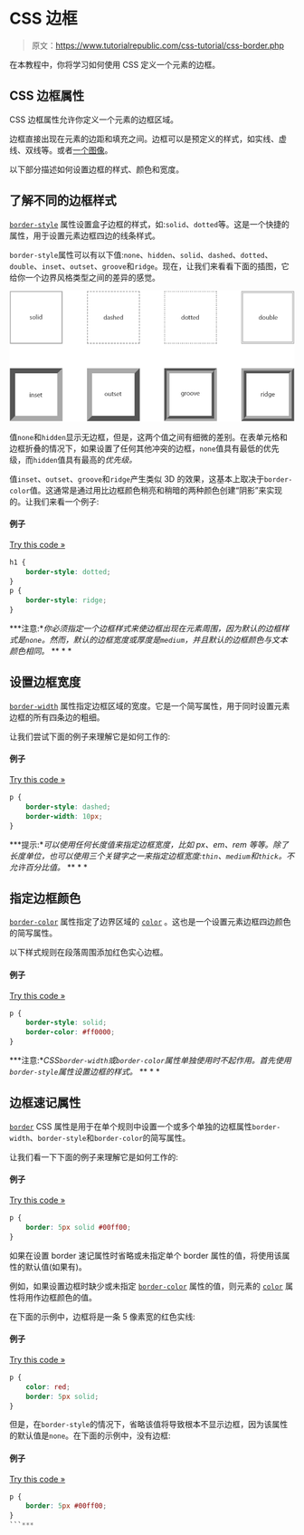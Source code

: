 # CSS 边框

> 原文：<https://www.tutorialrepublic.com/css-tutorial/css-border.php>

在本教程中，你将学习如何使用 CSS 定义一个元素的边框。

## CSS 边框属性

CSS 边框属性允许你定义一个元素的边框区域。

边框直接出现在元素的边距和填充之间。边框可以是预定义的样式，如实线、虚线、双线等。或者[一个图像](css3-border.php)。

以下部分描述如何设置边框的样式、颜色和宽度。

## 了解不同的边框样式

[`border-style`](../css-reference/css-border-style-property.php) 属性设置盒子边框的样式，如:`solid`、`dotted`等。这是一个快捷的属性，用于设置元素边框四边的线条样式。

`border-style`属性可以有以下值:`none`、`hidden`、`solid`、`dashed`、`dotted`、`double`、`inset`、`outset`、`groove`和`ridge`。现在，让我们来看看下面的插图，它给你一个边界风格类型之间的差异的感觉。

![CSS Border Styles](img/b2b31ecd8dddc7c7c2bb3193108fde15.png)

值`none`和`hidden`显示无边框，但是，这两个值之间有细微的差别。在表单元格和边框折叠的情况下，如果设置了任何其他冲突的边框，`none`值具有最低的优先级，而`hidden`值具有最高的*优先级。*

值`inset`、`outset`、`groove`和`ridge`产生类似 3D 的效果，这基本上取决于`border-color`值。这通常是通过用比边框颜色稍亮和稍暗的两种颜色创建“阴影”来实现的。让我们来看一个例子:

#### 例子

[Try this code »](../codelab.php?topic=css&file=border-style-property "Try this code using online Editor")

```css
h1 {
    border-style: dotted;
}
p {
    border-style: ridge;
}
```

 ***注意:**你必须指定一个边框样式来使边框出现在元素周围，因为默认的边框样式是`none`。然而，默认的边框宽度或厚度是`medium`，并且默认的边框颜色与文本颜色相同。*  ** * *

## 设置边框宽度

[`border-width`](../css-reference/css-border-width-property.php) 属性指定边框区域的宽度。它是一个简写属性，用于同时设置元素边框的所有四条边的粗细。

让我们尝试下面的例子来理解它是如何工作的:

#### 例子

[Try this code »](../codelab.php?topic=css&file=border-width-property "Try this code using online Editor")

```css
p {
    border-style: dashed;
    border-width: 10px;
}
```

 ***提示:**可以使用任何长度值来指定边框宽度，比如 px、em、rem 等等。除了长度单位，也可以使用三个关键字之一来指定边框宽度:`thin`、`medium`和`thick`。不允许百分比值。*  ** * *

## 指定边框颜色

[`border-color`](../css-reference/css-border-color-property.php) 属性指定了边界区域的 [`color`](../css-reference/css-color-property.php) 。这也是一个设置元素边框四边颜色的简写属性。

以下样式规则在段落周围添加红色实心边框。

#### 例子

[Try this code »](../codelab.php?topic=css&file=border-color-property "Try this code using online Editor")

```css
p {
    border-style: solid;
    border-color: #ff0000;
}
```

 ***注意:**CSS`border-width`或`border-color`属性单独使用时不起作用。首先使用`border-style`属性设置边框的样式。*  ** * *

## 边框速记属性

[`border`](../css-reference/css-border-property.php) CSS 属性是用于在单个规则中设置一个或多个单独的边框属性`border-width`、`border-style`和`border-color`的简写属性。

让我们看一下下面的例子来理解它是如何工作的:

#### 例子

[Try this code »](../codelab.php?topic=css&file=border-shorthand-property-01 "Try this code using online Editor")

```css
p {
    border: 5px solid #00ff00;
}
```

如果在设置 border 速记属性时省略或未指定单个 border 属性的值，将使用该属性的默认值(如果有)。

例如，如果设置边框时缺少或未指定 [`border-color`](../css-reference/css-border-color-property.php) 属性的值，则元素的 [`color`](css-color.php) 属性将用作边框颜色的值。

在下面的示例中，边框将是一条 5 像素宽的红色实线:

#### 例子

[Try this code »](../codelab.php?topic=css&file=border-shorthand-property-02 "Try this code using online Editor")

```css
p {
    color: red;
    border: 5px solid;
}
```

但是，在`border-style`的情况下，省略该值将导致根本不显示边框，因为该属性的默认值是`none`。在下面的示例中，没有边框:

#### 例子

[Try this code »](../codelab.php?topic=css&file=border-shorthand-property-03 "Try this code using online Editor")

```css
p {
    border: 5px #00ff00;
}
```***